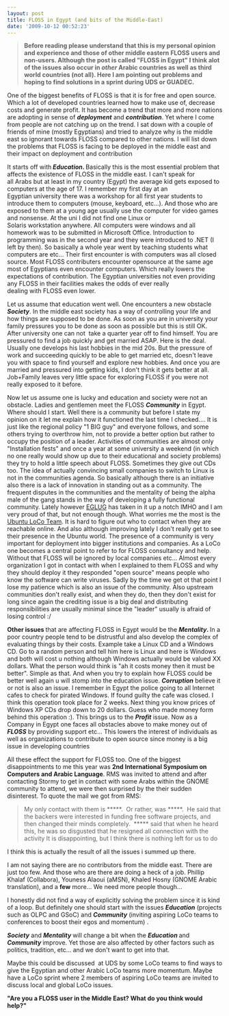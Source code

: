 ```yaml
---
layout: post
title: FLOSS in Egypt (and bits of the Middle-East)
date: '2009-10-12 00:52:23'
---
```


<blockquote><strong>Before reading please understand that this is my personal opinion and experience and those of other middle eastern FLOSS users and non-users. Although the post is called "FLOSS in Egypt" I think alot of the issues also occur in <em>other</em> Arabic countries as well as third world countries (not all). Here I am pointing out problems and hoping to find solutions in a sprint during UDS or GUADEC.
</strong></blockquote>
One of the biggest benefits of FLOSS is that it is for free and open source. Which a lot of developed countries learned how to make use of, decrease costs and generate profit. It has become a trend that more and more nations are adopting in sense of <strong><em>deployment</em></strong> and <em><strong>contribution</strong></em>.   Yet where I come from people are not catching up on the trend. I sat down with a couple of friends of mine (mostly Egyptians) and tried to analyze why is the middle east so ignorant towards FLOSS compared to other nations. <span style="background-color: #ffffff; ">I will list down the problems that FLOSS is facing to be deployed in the middle east and their impact on deployment and contribution</span>

<span style="background-color: #ffffff;">It starts off with</span><strong> </strong><em><strong>Education</strong></em><strong>.</strong><strong> <span style="font-weight: normal; ">Basically this is the most essential problem that affects the existence of FLOSS in the middle east. I can't speak for all Arabs but at least in my country (Egypt) the average kid gets exposed to computers at the age of 17. I remember my first day at an Egyptian university there was a workshop for all first year students to introduce them to computers (mouse, keyboard, etc...). And those who are exposed to them at a young age usually use the computer for video games and nonsense. At the uni I did not find one Linux or Solaris workstation anywhere. All computers were windows and all homework was to be submitted in Microsoft Office. Introduction to programming was in the second year and they were introduced to .NET (I left by then). So basically a whole year went by teaching students what computers are etc... Their first encounter is with computers was all closed source. Most FLOSS contributers encounter opensource at the same age most of Egyptians even encounter computers. Which really lowers the expectations of contribution. The Egyptian universities not even providing any FLOSS in their facilities makes the odds of ever really dealing with FLOSS even lower. </span></strong>

<span style="background-color: #ffffff;"><span style="font-weight: normal; "><span style="background-color: #ffffff;">Let us assume that education went well. One encounters a new obstacle </span><em><strong><span style="background-color: #ffffff;">Society</span></strong></em><span style="background-color: #ffffff;">. In the middle east society has a way of controlling your life and how things are supposed to be done. As soon as you are in university your family pressures you to be done as soon as possible but this is still OK. After university one can not  take a quarter year off to find himself. You are pressured to find a job quickly and get married ASAP. Here is the deal. Usually one develops his last hobbies in the mid 20s. But the pressure of work and succeeding quickly to be able to get married etc, doesn't leave you with space to find yourself and explore new hobbies. And once you are married and pressured into getting kids, I don't think it gets better at all. Job+Family leaves very little space for exploring FLOSS if you were not really exposed to it before.</span></span></span><strong><span style="font-weight: normal; "><strong> </strong></span></strong>

Now let us assume one is lucky and education and society were not an obstacle. Ladies and gentlemen meet the FLOSS <em><strong>Community</strong></em> in Egypt. Where should I start. Well there is a community but before I state my opinion on it let me explain how it functioned the last time I checked.... It is just like the regional policy "1 BIG guy" and everyone follows, and some others trying to overthrow him, not to provide a better option but rather to occupy the position of a leader. Activities of communities are almost only "Installation fests" and once a year at some university a weekend (in which no one really would show up due to their educational and society problems) they try to hold a little speech about FLOSS. Sometimes they give out CDs too. The idea of actually convincing small companies to switch to Linux is not in the communities agenda. So basically although there is an initiative also there is a lack of innovation in standing out as a community. The frequent disputes in the communities and the mentality of being the alpha male of the gang stands in the way of developing a fully functional community. Lately however <a href="http://www.eglug.org/">EGLUG</a> has taken in it up a notch IMHO and I am very proud of that, but not enough though. What worries me the most is the <a href="https://wiki.ubuntu.com/EgyptTeam">Ubuntu LoCo Team</a>. It is hard to figure out who to contact when they are reachable online. And also although improving lately I don't really get to see their presence in the Ubuntu world. The presence of a community is very important for deployment into bigger institutions and companies. As a LoCo one becomes a central point to refer to for FLOSS consultancy and help. Without that FLOSS will be ignored by local companies etc... Almost every organization I got in contact with when I explained to them FLOSS and why they should deploy it they responded "open source" means people who know the software can write viruses. Sadly by the time we get ot that point I lose my patience which is also an issue of the community. Also upstream communities don't really exist, and when they do, then they don't exist for long since again the crediting issue is a big deal and distributing responsibilities are usually minimal since the "leader" usually is afraid of losing control :/

<strong>Other issues </strong>that are affecting FLOSS in Egypt would be the <strong><em>Mentality</em>. </strong>In a poor country people tend to be distrustful and also develop the complex of evaluating things by their costs. Example take a Linux CD and a Windows CD. Go to a random person and tell him here is Linux and here is Windows and both will cost u nothing although Windows actually would be valued XX dollars. What the person would think is "ah it costs money then it must be better". Simple as that. And when you try to explain how FLOSS could be better well again u will stomp into the education issue. <em><strong>Corruption</strong></em> believe it or not is also an issue. I remember in Egypt the police going to all Internet cafes to check for pirated Windows. If found guilty the cafe was closed. I think this operation took place for 2 weeks. Next thing you know prices of Windows XP CDs drop down to 20 dollars. Guess who made money form behind this operation :). This brings us to the <em><strong>Profit</strong></em> issue. Now as a Company in Egypt one faces all obstacles above to make money out of <em><strong>FLOSS</strong></em> by providing support etc... This lowers the interest of individuals as well as organizations to contribute to open source since money is a big issue in developing countries

All these effect the support for FLOSS too. One of the biggest disappointments to me this year was <strong>2nd International Symposium on Computers and Arabic Language</strong>. RMS was invited to attend and after contacting Stormy to get in contact with some Arabs within the GNOME community to attend, we were then surprised by the their sudden disinterest. To quote the mail we got from RMS:
<blockquote>My only contact with them is *****.  Or rather, was *****.  He said
that the backers were interested in funding free software projects,
and then changed their minds completely.  ***** said that when he
heard this, he was so disgusted that he resigned all connection with
the activity
It is disappointing, but I think there is nothing left for us to do</blockquote>
I think this is actually the result of all the issues i summed up there.

I am not saying there are no contributors from the middle east. There are just too few. And those who are there are doing a heck of a job. Phillip Khalaf (Collabora), Youness Alaoui (aMSN), Khaled Hosny (GNOME Arabic translation), and a <strong>few</strong> more... We need more people though...

I honestly did not find a way of explicitly solving the problem since it is kind of a loop. But definitely one should start with the issues <em><strong>Education</strong></em> (projects such as OLPC and GSoC) and <em><strong>Community</strong></em> (inviting aspiring LoCo teams to conferences to boost their egos and momentum) .

<strong><em>Society</em></strong> and <em><strong>Mentality </strong></em>will change a bit when the <em><strong>Education </strong></em>and<em> </em><em><strong>Community </strong></em>improve. Yet those are also affected by other factors such as politics, tradition, etc... and we don't want to get into that.

Maybe this could be discussed  at UDS by some LoCo teams to find ways to give the Egyptian and other Arabic LoCo teams more momentum. Maybe have a LoCo sprint where 2 members of aspiring LoCo teams are invited to discuss local and global LoCo issues.

<strong>"Are you a FLOSS user in the Middle East?  What do you think would help?"</strong>